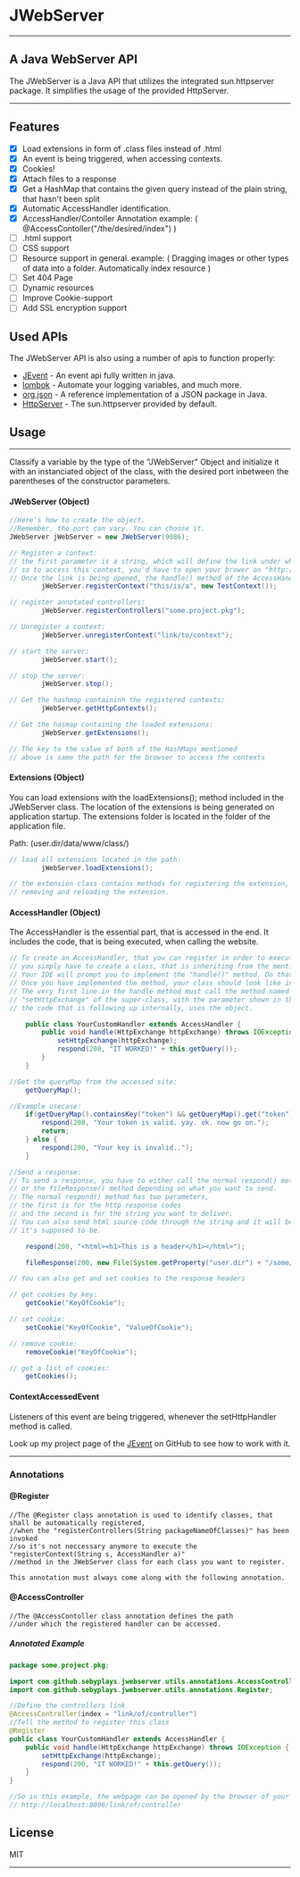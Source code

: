 # JWebServer
***
## A Java WebServer API

The JWebServer is a Java API that utilizes the integrated sun.httpserver package.
It simplifies the usage of the provided HttpServer.

***
## Features

- [x] Load extensions in form of .class files instead of .html
- [x] An event is being triggered, when accessing contexts.
- [x] Cookies!
- [x] Attach files to a response
- [x] Get a HashMap that contains the given query instead of the plain string, that hasn't been split
- [x] Automatic AccessHandler identification.
- [x] AccessHandler/Contoller Annotation example: ( @AccessContoller("/the/desired/index") )
- [ ] .html support
- [ ] CSS support
- [ ] Resource support in general. example: ( Dragging images or other types of data into a folder. Automatically index resource )
- [ ] Set 404 Page
- [ ] Dynamic resources
- [ ] Improve Cookie-support
- [ ] Add SSL encryption support

## Used APIs

The JWebServer API is also using a number of apis to function properly:

- [JEvent] - An event api fully written in java.
- [lombok] - Automate your logging variables, and much more.
- [org.json] - A reference implementation of a JSON package in Java.
- [HttpServer] - The sun.httpserver provided by default.

## Usage
***
Classify a variable by the type of the "JWebServer" Object
and initialize it with an instanciated object of the class,
with the desired port inbetween the parentheses of the constructor parameters.

#### JWebServer (Object)
```java
//Here's how to create the object. 
//Remember, the port can vary. You can choose it.
JWebServer jWebServer = new JWebServer(9086);

// Register a context:
// the first parameter is a string, which will define the link under which the context is accessible.
// so to access this context, you'd have to open your brower on "http://localhost:9086/this/is/a"
// Once the link is being opened, the handle() method of the AccessHandler defined in the second parameter is triggered:
        jWebServer.registerContext("this/is/a", new TestContext());

// register annotated controllers:
        jWebServer.registerControllers("some.project.pkg");

// Unregister a context:
        jWebServer.unregisterContext("link/to/context");

// start the server:
        jWebServer.start();

// stop the server:
        jWebServer.stop();

// Get the hashmap containinh the registered contexts:
        jWebServer.getHttpContexts();

// Get the hasmap containing the loaded extensions:
        jWebServer.getExtensions();

// The key to the value of both of the HashMaps mentioned 
// above is same the path for the browser to access the contexts
```

#### Extensions (Object)
You can load extensions with the loadExtensions(); method included in the JWebServer class.
The location of the extensions is being generated on application startup.
The extensions folder is located in the folder of the application file.

Path:
(user.dir/data/www/class/)

```java
// load all extensions located in the path:
        jWebServer.loadExtensions();

// the extension class contains methods for registering the extension, 
// removing and reloading the extension.


```


#### AccessHandler (Object)
The AccessHandler is the essential part, that is accessed in the end.
It includes the code, that is being executed, when calling the website.

```java
// To create an AccessHandler, that you can register in order to execute code,
// you simply have to create a class, that is inheriting from the mentioned class with the "extend" inheritance-keyword.
// Your IDE will prompt you to implement the "handle()" method. Do that.
// Once you have implemented the method, your class should look like in the example.
// The very first line in the handle method must call the method named
// "setHttpExchange" of the super-class, with the parameter shown in the example. otherwhise it won't work, because
// the code that is following up internally, uses the object.

    public class YourCustomHandler extends AccessHandler {
        public void handle(HttpExchange httpExchange) throws IOException {
            setHttpExchange(httpExchange);
            respond(200, "IT WORKED!" + this.getQuery());
        }
    }

//Get the queryMap from the accessed site:
    getQueryMap();

//Example usecase:
    if(getQueryMap().containsKey("token") && getQueryMap().get("token").equals("someAccessToken")){
        respond(200, "Your token is valid. yay. ok. now go on.");
        return;
    } else {
        respond(200, "Your key is invalid..");
    }

//Send a response:
// To send a response, you have to either call the normal respond() method 
// or the fileResponse() method depending on what you want to send.
// The normal respond() method has two parameters, 
// the first is for the http response codes 
// and the second is for the string you want to deliver.
// You can also send html source code through the string and it will be displayed as  
// it's supposed to be.

    respond(200, "<html><h1>This is a header</h1></html>");

    fileResponse(200, new File(System.getProperty("user.dir") + "/some/file.txt"));

// You can also get and set cookies to the response headers

// get cookies by key:
    getCookie("KeyOfCookie");

// set cookie:
    setCookie("KeyOfCookie", "ValueOfCookie");

// remove cookie:
    removeCookie("KeyOfCookie");

// get a list of cookies:
    getCookies();


```


#### ContextAccessedEvent
Listeners of this event are being triggered,
whenever the setHttpHandler method is called.

Look up my project page of the [JEvent] on GitHub to see how to work with it.


***
### Annotations

#### @Register
```
//The @Register class annotation is used to identify classes, that shall be automatically registered,
//when the "registerControllers(String packageNameOfClasses)" has been invoked
//so it's not neccessary anymore to execute the "registerContext(String s, AccessHandler a)" 
//method in the JWebServer class for each class you want to register.

This annotation must always come along with the following annotation.

```

#### @AccessController

```
//The @AccessContoller class annotation defines the path 
//under which the registered handler can be accessed.

```

##### Annotated Example

```java
package some.project.pkg;

import com.github.sebyplays.jwebserver.utils.annotations.AccessController;
import com.github.sebyplays.jwebserver.utils.annotations.Register;

//Define the controllers link
@AccessController(index = "link/of/controller")
//Tell the method to register this class
@Register
public class YourCustomHandler extends AccessHandler {
    public void handle(HttpExchange httpExchange) throws IOException {
        setHttpExchange(httpExchange);
        respond(200, "IT WORKED!" + this.getQuery());
    }
}

//So in this example, the webpage can be opened by the browser of your choice with the link 
// http://localhost:8096/link/of/controller
```

## License

MIT

****


[JEvent]: <https://github.com/SebyPlays/JEvent>
[lombok]: <https://projectlombok.org/>
[org.json]: <https://github.com/stleary/JSON-java>
[HttpServer]: <https://docs.oracle.com/javase/8/docs/jre/api/net/httpserver/spec/com/sun/net/httpserver/HttpServer.html>
